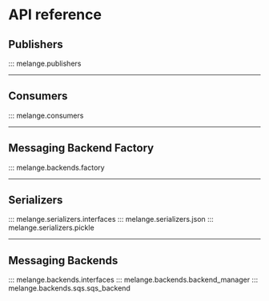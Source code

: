 # API reference

## Publishers

::: melange.publishers

---

## Consumers

::: melange.consumers

---

## Messaging Backend Factory

::: melange.backends.factory

---

## Serializers

::: melange.serializers.interfaces
::: melange.serializers.json
::: melange.serializers.pickle

---

## Messaging Backends

::: melange.backends.interfaces
::: melange.backends.backend_manager
::: melange.backends.sqs.sqs_backend

